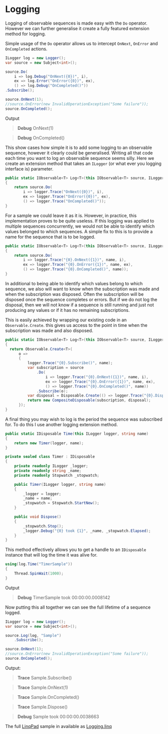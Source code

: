 # Logging

Logging of observable sequences is made easy with the `Do` operator.
However we can further generalise it create a fully featured extension method for logging.

Simple usage of the `Do` operator allows us to intercept `OnNext`, `OnError` and `OnCompleted` actions.

```csharp
ILogger log = new Logger();
var source = new Subject<int>();

source.Do(
    i => log.Debug("OnNext({0})", i),
    ex => log.Error("OnError({0})", ex),
    () => log.Debug("OnCompleted()"))
.Subscribe();

source.OnNext(1);
//source.OnError(new InvalidOperationException("Some failure"));
source.OnCompleted();
```

Output

> **Debug**
> OnNext(1)

> **Debug**
> OnCompleted()

This show cases how simple it is to add some logging to an observable sequence, however it clearly could be generalised.
Writing all that code each time you want to log an observable sequence seems silly.
Here we create an extension method that takes an `ILogger` (or what ever you logging interface is) parameter.

```csharp
public static IObservable<T> Log<T>(this IObservable<T> source, ILogger logger)
{
    return source.Do(
        i => logger.Trace("OnNext({0})", i),
        ex => logger.Trace("OnError({0})", ex),
        () => logger.Trace("OnCompleted()"));
}
```

For a sample we could leave it as it is.
However, in practice, this implementation proves to be quite useless.
If this logging was applied to multiple sequences concurrently, we would not be able to identify which values belonged to which sequences.
A simple fix to this is to provide a name for the sequence that is to be logged.

```csharp
public static IObservable<T> Log<T>(this IObservable<T> source, ILogger logger, string name)
{
    return source.Do(
        i => logger.Trace("{0}.OnNext({1})", name, i),
        ex => logger.Trace("{0}.OnError({1})", name, ex),
        () => logger.Trace("{0}.OnCompleted()", name));
}
```


In additional to being able to identify which values belong to which sequence, we also will want to know when the subscription was made and when the subscription was disposed.
Often the subscription will be disposed once the sequence completes or errors.
But if we do not log the disposal, then we will not know if a sequence is still running and just not producing any values or if it has no remaining subscriptions.

This is easily achieved by wrapping our existing code in an `Observable.Create`. this gives us access to the point in time when the subscription was made and also disposed.

```csharp
public static IObservable<T> Log<T>(this IObservable<T> source, ILogger logger, string name)
{
  return Observable.Create<T>(
      o =>
      {
          logger.Trace("{0}.Subscribe()", name);
          var subscription = source
              .Do(
                  i => logger.Trace("{0}.OnNext({1})", name, i),
                  ex => logger.Trace("{0}.OnError({1})", name, ex),
                  () => logger.Trace("{0}.OnCompleted()", name))
              .Subscribe(o);
          var disposal = Disposable.Create(() => logger.Trace("{0}.Dispose()", name));
          return new CompositeDisposable(subscription, disposal);
      });
}
```

A final thing you may wish to log is the period the sequence was subscribed for.
To do this I use another logging extension method.

```csharp
public static IDisposable Time(this ILogger logger, string name)
{
    return new Timer(logger, name);
}

private sealed class Timer : IDisposable
{
    private readonly ILogger _logger;
    private readonly string _name;
    private readonly Stopwatch _stopwatch;

    public Timer(ILogger logger, string name)
    {
        _logger = logger;
        _name = name;
        _stopwatch = Stopwatch.StartNew();
    }

    public void Dispose()
    {
        _stopwatch.Stop();
        _logger.Debug("{0} took {1}", _name, _stopwatch.Elapsed);
    }
}
```

This method effectively allows you to get a handle to an `IDisposable` instance that will log the time it was alive for.

```csharp
using(log.Time("TimerSample"))
{
    Thread.SpinWait(1000);
}
```

Output

> **Debug**
> TimerSample took 00:00:00.0008142

Now putting this all together we can see the full lifetime of a sequence logged.

```csharp
ILogger log = new Logger();
var source = new Subject<int>();

source.Log(log, "Sample")
    .Subscribe();

source.OnNext(1);
//source.OnError(new InvalidOperationException("Some failure"));
source.OnCompleted();
```

Output:

> **Trace**
> Sample.Subscribe()

> **Trace**
> Sample.OnNext(1)

> **Trace**
> Sample.OnCompleted()

> **Trace**
> Sample.Dispose()

> **Debug**
> Sample took 00:00:00.0038663

The full [LinqPad](http://www.linqpad.net) sample in available as [Logging.linq](Logging.linq)
